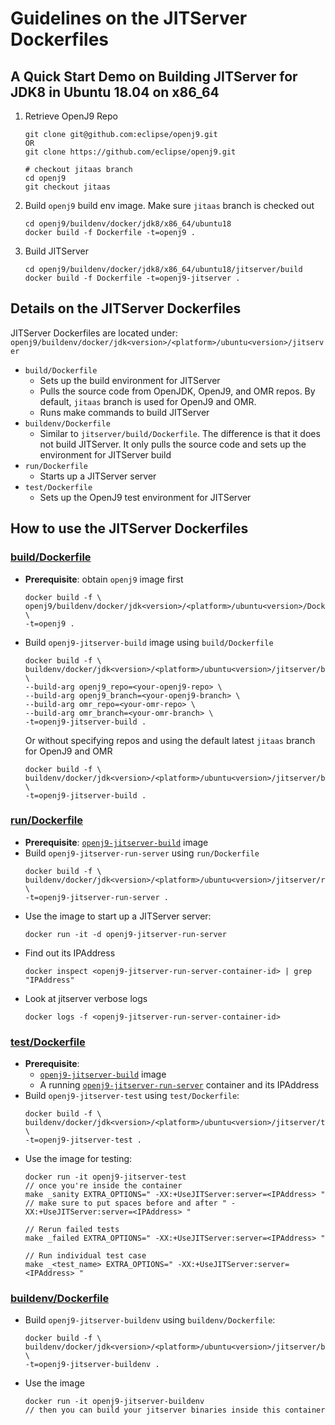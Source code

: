 <!--
Copyright (c) 2018, 2019 IBM Corp. and others

This program and the accompanying materials are made available under
the terms of the Eclipse Public License 2.0 which accompanies this
distribution and is available at https://www.eclipse.org/legal/epl-2.0/
or the Apache License, Version 2.0 which accompanies this distribution and
is available at https://www.apache.org/licenses/LICENSE-2.0.

This Source Code may also be made available under the following
Secondary Licenses when the conditions for such availability set
forth in the Eclipse Public License, v. 2.0 are satisfied: GNU
General Public License, version 2 with the GNU Classpath
Exception [1] and GNU General Public License, version 2 with the
OpenJDK Assembly Exception [2].

[1] https://www.gnu.org/software/classpath/license.html
[2] http://openjdk.java.net/legal/assembly-exception.html

SPDX-License-Identifier: EPL-2.0 OR Apache-2.0 OR GPL-2.0 WITH Classpath-exception-2.0 OR LicenseRef-GPL-2.0 WITH Assembly-exception
-->

# Guidelines on the JITServer Dockerfiles

## A Quick Start Demo on Building JITServer for JDK8 in Ubuntu 18.04 on x86_64
1. Retrieve OpenJ9 Repo
   ```
   git clone git@github.com:eclipse/openj9.git
   OR
   git clone https://github.com/eclipse/openj9.git

   # checkout jitaas branch
   cd openj9
   git checkout jitaas
   ```
2. Build `openj9` build env image. Make sure `jitaas` branch is checked out
   ```
   cd openj9/buildenv/docker/jdk8/x86_64/ubuntu18
   docker build -f Dockerfile -t=openj9 .
   ```
3. Build JITServer
   ```
   cd openj9/buildenv/docker/jdk8/x86_64/ubuntu18/jitserver/build
   docker build -f Dockerfile -t=openj9-jitserver .
   ```

## Details on the JITServer Dockerfiles
JITServer Dockerfiles are located under: `openj9/buildenv/docker/jdk<version>/<platform>/ubuntu<version>/jitserver`
- `build/Dockerfile`
   - Sets up the build environment for JITServer
   - Pulls the source code from OpenJDK, OpenJ9, and OMR repos. By default, `jitaas` branch is used for OpenJ9 and OMR.
   - Runs make commands to build JITServer
- `buildenv/Dockerfile`
    - Similar to `jitserver/build/Dockerfile`. The difference is that it does not build JITServer. It only pulls the source code and sets up the environment for JITServer build
- `run/Dockerfile`
   - Starts up a JITServer server
- `test/Dockerfile`
   - Sets up the OpenJ9 test environment for JITServer

## How to use the JITServer Dockerfiles
### [build/Dockerfile](https://github.com/eclipse/openj9/blob/jitaas/buildenv/docker/jdk8/x86_64/ubuntu18/jitaas/build/Dockerfile)
- **Prerequisite**: obtain `openj9` image first
   ```
   docker build -f \
   openj9/buildenv/docker/jdk<version>/<platform>/ubuntu<version>/Dockerfile \
   -t=openj9 .
   ```
- <a name="openj9-jitserver-build"></a>Build `openj9-jitserver-build` image using `build/Dockerfile`
   ```
  docker build -f \ 
  buildenv/docker/jdk<version>/<platform>/ubuntu<version>/jitserver/build/Dockerfile \ 
  --build-arg openj9_repo=<your-openj9-repo> \ 
  --build-arg openj9_branch=<your-openj9-branch> \ 
  --build-arg omr_repo=<your-omr-repo> \ 
  --build-arg omr_branch=<your-omr-branch> \
  -t=openj9-jitserver-build .
  ```
  Or without specifying repos and using the default latest `jitaas` branch for OpenJ9 and OMR
  ```
  docker build -f \ 
  buildenv/docker/jdk<version>/<platform>/ubuntu<version>/jitserver/build/Dockerfile \ 
  -t=openj9-jitserver-build .
  ```

### [run/Dockerfile](https://github.com/eclipse/openj9/blob/jitaas/buildenv/docker/jdk8/x86_64/ubuntu18/jitaas/run/Dockerfile)
- **Prerequisite**: [`openj9-jitserver-build`](#openj9-jitserver-build) image
- Build `openj9-jitserver-run-server` using `run/Dockerfile`
   ```
   docker build -f \
   buildenv/docker/jdk<version>/<platform>/ubuntu<version>/jitserver/run/Dockerfile \
   -t=openj9-jitserver-run-server .
   ```
- <a name="openj9-jitserver-run-server"></a>Use the image to start up a JITServer server:
   ```
   docker run -it -d openj9-jitserver-run-server
   ```
- Find out its IPAddress
   ```
   docker inspect <openj9-jitserver-run-server-container-id> | grep "IPAddress"
   ```
- Look at jitserver verbose logs
   ```
   docker logs -f <openj9-jitserver-run-server-container-id>
   ```

### [test/Dockerfile](https://github.com/eclipse/openj9/blob/jitaas/buildenv/docker/jdk8/x86_64/ubuntu18/jitaas/test/Dockerfile)
- **Prerequisite**:
   - [`openj9-jitserver-build`](#openj9-jitserver-build) image
   - A running [`openj9-jitserver-run-server`](#openj9-jitserver-run-server) container and its IPAddress
- Build `openj9-jitserver-test` using `test/Dockerfile`:
   ```
   docker build -f \
   buildenv/docker/jdk<version>/<platform>/ubuntu<version>/jitserver/test/Dockerfile \
   -t=openj9-jitserver-test .
   ```
- Use the image for testing:
   ```
   docker run -it openj9-jitserver-test
   // once you're inside the container
   make _sanity EXTRA_OPTIONS=" -XX:+UseJITServer:server=<IPAddress> "
   // make sure to put spaces before and after " -XX:+UseJITServer:server=<IPAddress> "

   // Rerun failed tests
   make _failed EXTRA_OPTIONS=" -XX:+UseJITServer:server=<IPAddress> "

   // Run individual test case
   make _<test_name> EXTRA_OPTIONS=" -XX:+UseJITServer:server=<IPAddress> "
   ```

### [buildenv/Dockerfile](https://github.com/eclipse/openj9/blob/jitaas/buildenv/docker/jdk8/x86_64/ubuntu18/jitaas/buildenv/Dockerfile)
- Build `openj9-jitserver-buildenv` using `buildenv/Dockerfile`:
   ```
   docker build -f \
   buildenv/docker/jdk<version>/<platform>/ubuntu<version>/jitserver/buildenv/Dockerfile \
   -t=openj9-jitserver-buildenv .
   ```
- Use the image
   ```
   docker run -it openj9-jitserver-buildenv
   // then you can build your jitserver binaries inside this container
   ```

